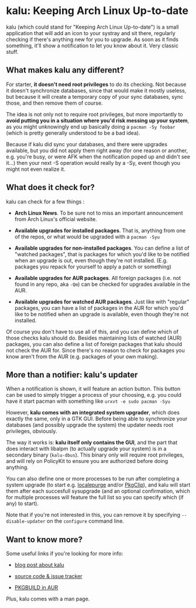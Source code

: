# kalu: Keeping Arch Linux Up-to-date

kalu (which could stand for "Keeping Arch Linux Up-to-date") is a small application that will add an icon to your systray and sit there, regularly checking if there's anything new for you to upgrade. As soon as it finds something, it'll show a notification to let you know about it. Very classic stuff.

## What makes kalu any different?

For starter, **it doesn't need root privileges** to do its checking. Not because it doesn't synchronize databases, since that would make it mostly useless, but because it will create a temporary copy of your sync databases, sync those, and then remove them of course.

The idea is not only not to require root privileges, but more importantly to **avoid putting you in a situation where you'd risk messing up your system**, as you might unknowingly end up basically doing a `pacman -Sy foobar` (which is pretty generally understood to be a bad idea).

Because if kalu did sync your databases, and there were upgrades available, but you did not apply them right away (for one reason or another, e.g. you're busy, or were AFK when the notification poped up and didn't see it...) then your next -S operation would really by a -Sy, event though you might not even realize it.

## What does it check for?

kalu can check for a few things :

- **Arch Linux News**. To be sure not to miss an important announcement from Arch Linux's official website.

- **Available upgrades for installed packages**. That is, anything from one of the repos, or what would be upgraded with a `pacman -Syu`

- **Available upgrades for non-installed packages**. You can define a list of "watched packages", that is packages for which you'd like to be notified when an upgrade is out, even though they're not installed. (E.g. packages you repack for yourself to apply a patch or something)

- **Available upgrades for AUR packages**. All foreign packages (i.e. not found in any repo, aka `-Qm`) can be checked for upgrades available in the AUR.

- **Available upgrades for watched AUR packages**. Just like with "regular" packages, you can have a list of packages in the AUR for which you'd like to be notified when an upgrade is available, even though they're not installed.

Of course you don't have to use all of this, and you can define which of those checks kalu should do. Besides maintaining lists of watched (AUR) packages, you can also define a list of foreign packages that kalu should not check the AUR for. Since there's no reason to check for packages you know aren't from the AUR (e.g. packages of your own making).

## More than a notifier: kalu's updater

When a notification is shown, it will feature an action button. This button can be used to simply trigger a process of your choosing, e.g. you could have it start pacman with something like `urxvt -e sudo pacman -Syu`

However, **kalu comes with an integrated system upgrader**, which does exactly the same, only in a GTK GUI. Before being able to synchronize your databases (and possibly upgrade the system) the updater needs root privileges, obviously.

The way it works is: **kalu itself only contains the GUI**, and the part that does interact with libalpm (to actually upgrade your system) is in a secondary binary (`kalu-dbus`). This binary only will require root privileges, and will rely on PolicyKit to ensure you are authorized before doing anything.

You can also define one or more processes to be run after completing a system upgrade (to start e.g. [localepurge](https://aur.archlinux.org/packages.php?ID=11975 "AUR: localepurge: Script to remove disk space wasted for unneeded localizations") and/or [PkgClip](http://mywaytoarch.tumblr.com/post/16005116198/pkgclip-does-your-pacman-cache-need-a-trim "PkgClip: Does your pacman cache need a trim?")), and kalu will start them after each succesfull sysupgrade (and an optional confirmation, which for multiple processes will feature the full list so you can specify which (if any) to start).

Note that if you're not interested in this, you can remove it by specifying `--disable-updater` on the `configure` command line.

## Want to know more?

Some useful links if you're looking for more info:

- [blog post about kalu](http://mywaytoarch.tumblr.com/post/19350380240/keep-arch-linux-up-to-date-with-kalu "Keep Arch Linux Up-to-date with kalu")

- [source code & issue tracker](https://github.com/jjk-jjacky/kalu "kalu @ GitHub.com")

- [PKGBUILD in AUR](https://aur.archlinux.org/packages.php?ID=56673 "AUR: kalu")

Plus, kalu comes with a man page.
